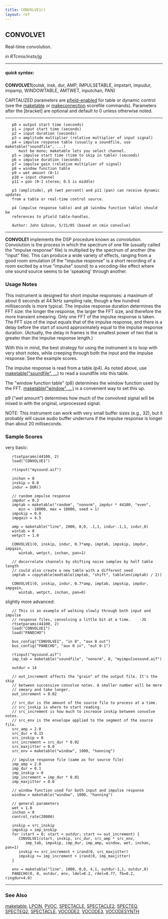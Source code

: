 ```yaml
---
title: CONVOLVE1()
layout: ref
---
```


## CONVOLVE1

Real-time convolution.

*in RTcmix/insts/jg*  
  

-----

##### quick syntax:

**CONVOLVE1**(outsk, insk, dur, AMP, IMPULSETABLE, impstart, impudur,
impamp, WINDOWTABLE, AMTWET, inputchan, PAN)

CAPITALIZED parameters are [pfield-enabled](pfield-enabled.html) for
table or dynamic control (see the
[maketable](../scorefile/maketable-2.html) or
[makeconnection](../scorefile/makeconnection-2.html) scorefile
commands). Parameters after the \[bracket\] are optional and default to
0 unless otherwise noted.

-----

  

``` 
   p0 = output start time (seconds)
   p1 = input start time (seconds)
   p2 = input duration (seconds)
   p3 = amplitude multiplier (relative multiplier of input signal)
   p4 = impulse response table (usually a soundfile, use maketable("soundfile", ...)
      must be mono; maketable lets you select channel.
   p5 = impulse start time (time to skip in table) (seconds)
   p6 = impulse duration (seconds)
   p7 = impulse gain (relative multiplier of signal)
   p8 = window function table
   p9 = wet amount (0-1)
   p10 = input channel
   p11 = pan (0-1 stereo; 0.5 is middle)

   p3 (amplitude), p9 (wet percent) and p11 (pan) can receive dynamic updates
   from a table or real-time control source.

   p4 (impulse response table) and p8 (window function table) should be
   references to pfield table-handles.

   Author: John Gibson, 5/31/05 (based on cmix convolve)
```

  

-----

  
**CONVOLE1** implements the DSP procedure known as *convolution*.
Convolution is the process in which the spectrum of one file (usually
called the "impulse response" file) is multiplied by the spectrum of
another (the "input" file). This can produce a wide variety of effects,
ranging from a good room simulation (if the "impulse response" is a
short recording of a room excited by a true "impulse" sound) to a
vocoding-like effect where one sound source seems to be 'speaking'
through another.

### Usage Notes

This instrument is designed for short impulse responses: a maximum of
about 6 seconds at 44.1kHz sampling rate, though a few hundred
milliseconds is more typical. The impulse response duration determines
the FFT size: the longer the response, the larger the FFT size, and
therefore the more transient smearing. Only one FFT of the impulse
response is taken. The FFT size of the input equals that of the impulse
response, and there is a delay before the start of sound approximately
equal to the impulse response duration. (Actually, the delay in frames
is the smallest power of two that is greater than the impulse response
length.)

With this in mind, the best strategy for using the instrument is to loop
with very short notes, while creeping through both the input and the
impulse response. See the example scores.

The impulse response is read from a table (p4). As noted above, use
[maketable("soundfile", ...)](../scorefile/maketable.html#soundfile) to
read a soundfile into this table.

The "window function table" (p8) determines the window function used by
the FFT. [maketable("window", ...)](../scorefile/maketable.html#window)
is a convenient way to set this up.

p9 ("wet amount") determines how much of the convolved signal will be
mixed in with the original, unprocessed signal.

NOTE: This instrument can work with very small buffer sizes (e.g., 32),
but it probably will cause audio buffer underruns if the impulse
response is longer than about 20 milliseconds.

### Sample Scores

very basic:

``` 
   rtsetparams(44100, 2)
   load("CONVOLVE1")
   
   rtinput("mysound.aif")

   inchan = 0
   inskip = 0.0
   indur = DUR()
   
   // random impulse response
   impdur = 0.3
   imptab = maketable("random", "nonorm", impdur * 44100, "even",
      min = -10000, max = 10000, seed = 1)
   impskip = 0.0
   impgain = 4.5
   
   amp = maketable("line", 2000, 0,0, .1,1, indur-.1,1, indur,0)
   wintab = 0
   wetpct = 1.0
   
   CONVOLVE1(0, inskip, indur, 0.7*amp, imptab, impskip, impdur, impgain,
      wintab, wetpct, inchan, pan=1)
   
   // decorrelate channels by shifting noise samples by half table length
   // could also create a new table with a different seed
   imptab = copytable(modtable(imptab, "shift", tablelen(imptab) / 2))
   
   CONVOLVE1(0, inskip, indur, 0.7*amp, imptab, impskip, impdur, impgain,
      wintab, wetpct, inchan, pan=0)
```

  
  
slightly more advanced:

``` 
   // This is an example of walking slowly through both input and impulse
   // response files, convolving a little bit at a time.    -JG
   rtsetparams(44100, 2)
   load("CONVOLVE1")
   load("PANECHO")

   bus_config("CONVOLVE1", "in 0", "aux 0 out")
   bus_config("PANECHO", "aux 0 in", "out 0-1")
   
   rtinput("mysound.aif")
   imp_tab = maketable("soundfile", "nonorm", 0, "myimpulsesound.aif")
   
   outdur = 14
   
   // out_increment affects the "grain" of the output file. It's the skip
   // between successive convolve notes. A smaller number will be more
   // smeary and take longer.
   out_increment = 0.02
   
   // src_dur is the amount of the source file to process at a time.
   // src_inskip is where to start reading.
   // src_increment is how much to increase inskip between convolve notes.
   // src_env is the envelope applied to the segment of the source file.
   src_amp = 2.0
   src_dur = 0.15
   src_inskip = 0
   src_increment = src_dur * 0.02
   src_maxjitter = 0.0
   src_env = maketable("window", 1000, "hanning")
   
   // impulse response file (same as for source file)
   imp_amp = 2.0
   imp_dur = 0.1
   imp_inskip = 0
   imp_increment = imp_dur * 0.01
   imp_maxjitter = 0.0
   
   // window function used for both input and impulse response
   window = maketable("window", 1000, "hanning")
   
   // general parameters
   wet = 1.0
   inchan = 0
   control_rate(20000)
   
   inskip = src_inskip
   impskip = imp_inskip
   for (start = 0; start < outdur; start += out_increment) {
      CONVOLVE1(start, inskip, src_dur, src_amp * src_env,
         imp_tab, impskip, imp_dur, imp_amp, window, wet, inchan, pan=1)
      inskip += src_increment + irand(0, src_maxjitter)
      impskip += imp_increment + irand(0, imp_maxjitter)
   }
   
   env = maketable("line", 1000, 0,0, 4,1, outdur-1,1, outdur,0)
   PANECHO(0, 0, outdur, env, ldel=0.2, rdel=0.77, fb=0.2, ringdur=4.0)
```

  

-----

### See Also

[maketable](../scorefile/maketable.html), [LPCIN](LPCIN.html),
[PVOC](PVOC.html), [SPECTACLE](SPECTACLE.html),
[SPECTACLE2](SPECTACLE2.html), [SPECTEQ](SPECTEQ.html),
[SPECTEQ2](SPECTEQ2.html), [SPECTACLE](TVSPECTACLE.html),
[VOCODE2](VOCODE2.html), [VOCODE3](VOCODE3.html),
[VOCODESYNTH](VOCODESYNTH.html)
